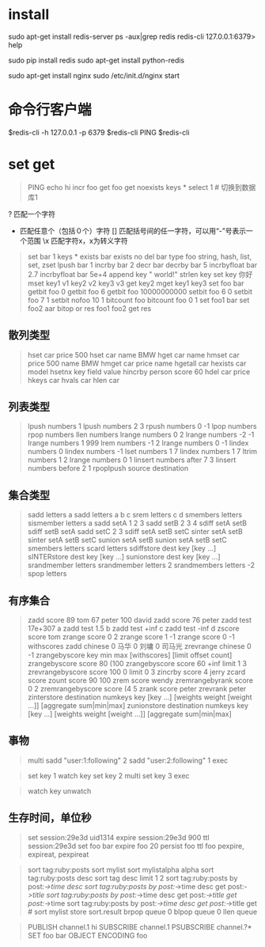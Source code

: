 # install

sudo apt-get install redis-server
ps -aux|grep redis
redis-cli
127.0.0.1:6379> help

sudo pip install redis
sudo apt-get install python-redis

sudo apt-get install nginx
sudo /etc/init.d/nginx start

# 命令行客户端

$redis-cli -h 127.0.0.1 -p 6379
$redis-cli PING
$redis-cli

# set get

>PING
> echo hi
>incr foo
>get foo
> get noexists
>keys *
>select 1 # 切换到数据库1

?	匹配一个字符
*	匹配任意个（包括０个）字符
[]	匹配括号间的任一字符，可以用“-”号表示一个范围
\x	匹配字符x，x为转义字符

>set bar 1
>keys *
>exists bar
>exists no
>del bar
>type foo
string, hash, list, set, zset
>lpush bar 1
>incrby bar 2
>decr bar
>decrby bar 5
>incrbyfloat bar 2.7
>incrbyfloat bar 5e+4
>append key " world!"
>strlen key
>set key 你好
>mset key1 v1 key2 v2 key3 v3
>get key2
>mget key1 key3
>set foo bar
>getbit foo 0
>getbit foo 6
>getbit foo 10000000000
>setbit foo 6 0
>setbit foo 7 1
>setbit nofoo 10 1
>bitcount foo
>bitcount foo 0 1
>set foo1 bar
>set foo2 aar
>bitop or res foo1 foo2
>get res

## 散列类型
>hset car price 500
>hset car name BMW
>hget car name
>hmset car price 500 name BMW
>hmget car price name
>hgetall car
>hexists car model
>hsetnx key field value
>hincrby person score 60
>hdel car price
>hkeys car
>hvals car
>hlen car

## 列表类型
>lpush numbers 1
>lpush numbers 2 3
>rpush numbers 0 -1
>lpop numbers
>rpop numbers
>llen numbers
>lrange numbers 0 2
>lrange numbers -2 -1
>lrange numbers 1 999
>lrem numbers -1 2
>lrange numbers 0 -1
>lindex numbers 0
>lindex numbers -1
>lset numbers 1 7
>lindex numbers 1 7
>ltrim numbers 1 2
>lrange numbers 0 1
>linsert numbers after 7 3
>linsert numbers before 2 1
>rpoplpush source destination
## 集合类型
>sadd letters a
>sadd letters a b c
>srem letters c d
>smembers letters
>sismember letters a
>sadd setA 1 2 3
>sadd setB 2 3 4
>sdiff setA setB
>sdiff setB setA
>sadd setC 2 3
>sdiff setA setB setC
>sinter setA setB
>sinter setA setB setC
>sunion setA setB
>sunion setA setB setC
>smembers letters
>scard letters
>sdiffstore dest key [key ...]
>sINTERstore dest key [key ...]
>sunionstore dest key [key ...]
>srandmember letters
>srandmember letters 2
>srandmembers letters -2
>spop letters
## 有序集合
>zadd score 89 tom 67 peter 100 david
>zadd score 76 peter
>zadd test 17e+307 a
>zadd test 1.5 b
>zadd test +inf c
>zadd test -inf d
>zscore score tom
>zrange score 0 2
> zrange score 1 -1
>zrange score 0 -1 withscores
>zadd chinese 0 马华 0 刘墉 0 司马光 
>zrevrange chinese 0 -1
>zrangebyscore key min max [withscores] [limit offset count]
>zrangebyscore score 80 (100
>zrangebyscore score 60 +inf limit 1 3
>zrevrangebyscore score 100 0 limit 0 3
>zincrby score 4 jerry
>zcard score
>zount score 90 100
>zrem score wendy
>zremrangebyrank score 0 2
>zremrangebyscore score (4 5
>zrank score peter
>zrevrank peter
>zinterstore destination numkeys key [key ...] [weights weight [weight ...]] [aggregate sum|min|max]
>zunionstore destination numkeys key [key ...] [weights weight [weight ...]] [aggregate sum|min|max]
## 事物
>multi
>sadd "user:1:following" 2
>sadd "user:2:following" 1
>exec

>set key 1
>watch key
>set key 2
>multi
>set key 3
>exec

>watch key 
>unwatch
## 生存时间，单位秒
>set session:29e3d uid1314
>expire session:29e3d 900
>ttl session:29e3d
>set foo bar
>expire foo 20
>persist foo
>ttl foo
pexpire, expireat, pexpireat

>sort tag:ruby:posts
>sort mylist
>sort mylistalpha alpha
>sort tag:ruby:posts desc
>sort tag desc limit 1 2
>sort tag:ruby:posts by post:*->time desc
>sort tag:ruby:posts by post:*->time desc get post:*->title
>sort tag:ruby:posts by post:*->time desc get post:*->title get post:*->time
>sort tag:ruby:posts by post:*->time desc get post:*->title get #
>sort mylist store sort.result
>brpop queue 0
>blpop queue 0
>llen queue

>PUBLISH channel.1 hi
>SUBSCRIBE channel.1
>PSUBSCRIBE channel.?*
>SET foo bar
>OBJECT ENCODING foo

